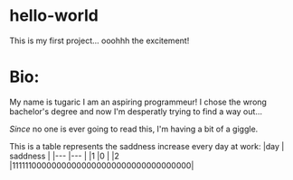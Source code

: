 # hello-world
This is my first project... ooohhh the excitement!

# Bio:

My name is tugaric I am an aspiring programmeur! I chose the wrong bachelor's degree and now I'm desperatly trying to find a way out...

*Since* no one is ever going to read this, I'm having a bit of a giggle.

This is a table represents the saddness increase every day at work: 
|day 	| saddness 	|
|---	|---	      |
|1    |0	        |
|2    |11111100000000000000000000000000000000|
